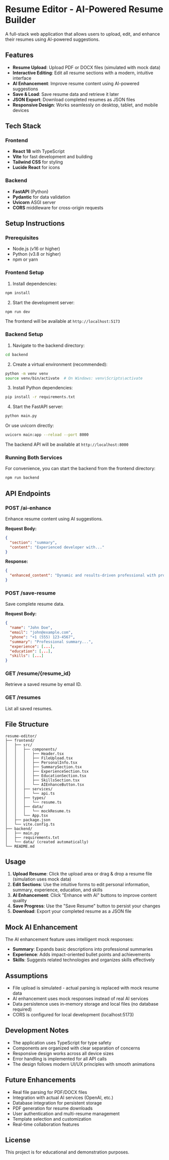 # Resume Editor - AI-Powered Resume Builder

A full-stack web application that allows users to upload, edit, and enhance their resumes using AI-powered suggestions.

## Features

- **Resume Upload**: Upload PDF or DOCX files (simulated with mock data)
- **Interactive Editing**: Edit all resume sections with a modern, intuitive interface
- **AI Enhancement**: Improve resume content using AI-powered suggestions
- **Save & Load**: Save resume data and retrieve it later
- **JSON Export**: Download completed resumes as JSON files
- **Responsive Design**: Works seamlessly on desktop, tablet, and mobile devices

## Tech Stack

### Frontend
- **React 18** with TypeScript
- **Vite** for fast development and building
- **Tailwind CSS** for styling
- **Lucide React** for icons

### Backend
- **FastAPI** (Python)
- **Pydantic** for data validation
- **Uvicorn** ASGI server
- **CORS** middleware for cross-origin requests

## Setup Instructions

### Prerequisites
- Node.js (v16 or higher)
- Python (v3.8 or higher)
- npm or yarn

### Frontend Setup

1. Install dependencies:
```bash
npm install
```

2. Start the development server:
```bash
npm run dev
```

The frontend will be available at `http://localhost:5173`

### Backend Setup

1. Navigate to the backend directory:
```bash
cd backend
```

2. Create a virtual environment (recommended):
```bash
python -m venv venv
source venv/bin/activate  # On Windows: venv\Scripts\activate
```

3. Install Python dependencies:
```bash
pip install -r requirements.txt
```

4. Start the FastAPI server:
```bash
python main.py
```

Or use uvicorn directly:
```bash
uvicorn main:app --reload --port 8000
```

The backend API will be available at `http://localhost:8000`

### Running Both Services

For convenience, you can start the backend from the frontend directory:
```bash
npm run backend
```

## API Endpoints

### POST /ai-enhance
Enhance resume content using AI suggestions.

**Request Body:**
```json
{
  "section": "summary",
  "content": "Experienced developer with..."
}
```

**Response:**
```json
{
  "enhanced_content": "Dynamic and results-driven professional with proven expertise in..."
}
```

### POST /save-resume
Save complete resume data.

**Request Body:**
```json
{
  "name": "John Doe",
  "email": "john@example.com",
  "phone": "+1 (555) 123-4567",
  "summary": "Professional summary...",
  "experience": [...],
  "education": [...],
  "skills": [...]
}
```

### GET /resume/{resume_id}
Retrieve a saved resume by email ID.

### GET /resumes
List all saved resumes.

## File Structure

```
resume-editor/
├── frontend/
│   ├── src/
│   │   ├── components/
│   │   │   ├── Header.tsx
│   │   │   ├── FileUpload.tsx
│   │   │   ├── PersonalInfo.tsx
│   │   │   ├── SummarySection.tsx
│   │   │   ├── ExperienceSection.tsx
│   │   │   ├── EducationSection.tsx
│   │   │   ├── SkillsSection.tsx
│   │   │   └── AIEnhanceButton.tsx
│   │   ├── services/
│   │   │   └── api.ts
│   │   ├── types/
│   │   │   └── resume.ts
│   │   ├── data/
│   │   │   └── mockResume.ts
│   │   └── App.tsx
│   ├── package.json
│   └── vite.config.ts
├── backend/
│   ├── main.py
│   ├── requirements.txt
│   └── data/ (created automatically)
└── README.md
```

## Usage

1. **Upload Resume**: Click the upload area or drag & drop a resume file (simulation uses mock data)
2. **Edit Sections**: Use the intuitive forms to edit personal information, summary, experience, education, and skills
3. **AI Enhancement**: Click "Enhance with AI" buttons to improve content quality
4. **Save Progress**: Use the "Save Resume" button to persist your changes
5. **Download**: Export your completed resume as a JSON file

## Mock AI Enhancement

The AI enhancement feature uses intelligent mock responses:

- **Summary**: Expands basic descriptions into professional summaries
- **Experience**: Adds impact-oriented bullet points and achievements
- **Skills**: Suggests related technologies and organizes skills effectively

## Assumptions

- File upload is simulated - actual parsing is replaced with mock resume data
- AI enhancement uses mock responses instead of real AI services
- Data persistence uses in-memory storage and local files (no database required)
- CORS is configured for local development (localhost:5173)

## Development Notes

- The application uses TypeScript for type safety
- Components are organized with clear separation of concerns
- Responsive design works across all device sizes
- Error handling is implemented for all API calls
- The design follows modern UI/UX principles with smooth animations

## Future Enhancements

- Real file parsing for PDF/DOCX files
- Integration with actual AI services (OpenAI, etc.)
- Database integration for persistent storage
- PDF generation for resume downloads
- User authentication and multi-resume management
- Template selection and customization
- Real-time collaboration features

## License

This project is for educational and demonstration purposes.